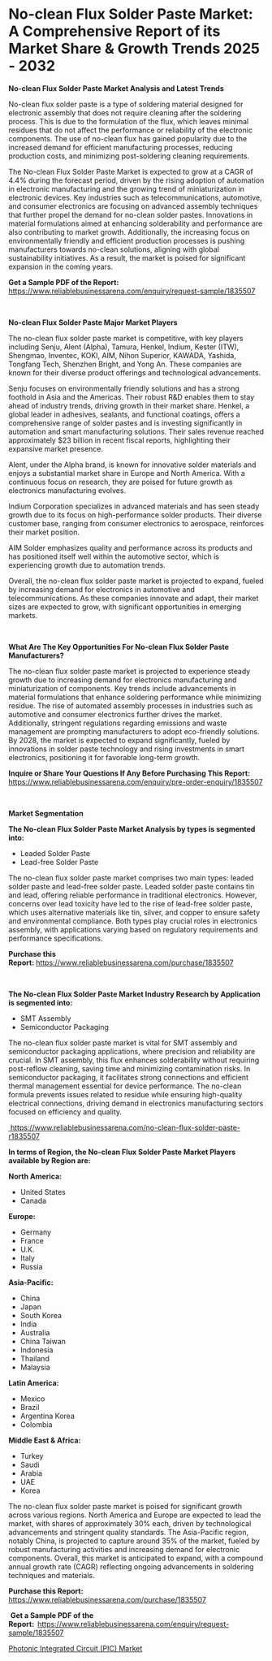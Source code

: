 <p><h1>No-clean Flux Solder Paste Market: A Comprehensive Report of its Market Share & Growth Trends 2025 - 2032</h1></p><p><strong>No-clean Flux Solder Paste Market Analysis and Latest Trends</strong></p>
<p><p>No-clean flux solder paste is a type of soldering material designed for electronic assembly that does not require cleaning after the soldering process. This is due to the formulation of the flux, which leaves minimal residues that do not affect the performance or reliability of the electronic components. The use of no-clean flux has gained popularity due to the increased demand for efficient manufacturing processes, reducing production costs, and minimizing post-soldering cleaning requirements.</p><p>The No-clean Flux Solder Paste Market is expected to grow at a CAGR of 4.4% during the forecast period, driven by the rising adoption of automation in electronic manufacturing and the growing trend of miniaturization in electronic devices. Key industries such as telecommunications, automotive, and consumer electronics are focusing on advanced assembly techniques that further propel the demand for no-clean solder pastes. Innovations in material formulations aimed at enhancing solderability and performance are also contributing to market growth. Additionally, the increasing focus on environmentally friendly and efficient production processes is pushing manufacturers towards no-clean solutions, aligning with global sustainability initiatives. As a result, the market is poised for significant expansion in the coming years.</p></p>
<p><strong>Get a Sample PDF of the Report:&nbsp;</strong> <a href="https://www.reliablebusinessarena.com/enquiry/request-sample/1835507?utm_campaign=2517&utm_medium=2&utm_source=Github&utm_content=ia&utm_term=26032025&utm_id=no-clean-flux-solder-paste">https://www.reliablebusinessarena.com/enquiry/request-sample/1835507</a></p>
<p>&nbsp;</p>
<p><strong>No-clean Flux Solder Paste Major Market Players</strong></p>
<p><p>The no-clean flux solder paste market is competitive, with key players including Senju, Alent (Alpha), Tamura, Henkel, Indium, Kester (ITW), Shengmao, Inventec, KOKI, AIM, Nihon Superior, KAWADA, Yashida, Tongfang Tech, Shenzhen Bright, and Yong An. These companies are known for their diverse product offerings and technological advancements.</p><p>Senju focuses on environmentally friendly solutions and has a strong foothold in Asia and the Americas. Their robust R&D enables them to stay ahead of industry trends, driving growth in their market share. Henkel, a global leader in adhesives, sealants, and functional coatings, offers a comprehensive range of solder pastes and is investing significantly in automation and smart manufacturing solutions. Their sales revenue reached approximately $23 billion in recent fiscal reports, highlighting their expansive market presence.</p><p>Alent, under the Alpha brand, is known for innovative solder materials and enjoys a substantial market share in Europe and North America. With a continuous focus on research, they are poised for future growth as electronics manufacturing evolves.</p><p>Indium Corporation specializes in advanced materials and has seen steady growth due to its focus on high-performance solder products. Their diverse customer base, ranging from consumer electronics to aerospace, reinforces their market position.</p><p>AIM Solder emphasizes quality and performance across its products and has positioned itself well within the automotive sector, which is experiencing growth due to automation trends.</p><p>Overall, the no-clean flux solder paste market is projected to expand, fueled by increasing demand for electronics in automotive and telecommunications. As these companies innovate and adapt, their market sizes are expected to grow, with significant opportunities in emerging markets.</p></p>
<p>&nbsp;</p>
<p><strong>What Are The Key Opportunities For No-clean Flux Solder Paste Manufacturers?</strong></p>
<p><p>The no-clean flux solder paste market is projected to experience steady growth due to increasing demand for electronics manufacturing and miniaturization of components. Key trends include advancements in material formulations that enhance soldering performance while minimizing residue. The rise of automated assembly processes in industries such as automotive and consumer electronics further drives the market. Additionally, stringent regulations regarding emissions and waste management are prompting manufacturers to adopt eco-friendly solutions. By 2028, the market is expected to expand significantly, fueled by innovations in solder paste technology and rising investments in smart electronics, positioning it for favorable long-term growth.</p></p>
<p><strong>Inquire or Share Your Questions If Any Before Purchasing This Report:</strong> <a href="https://www.reliablebusinessarena.com/enquiry/pre-order-enquiry/1835507?utm_campaign=2517&utm_medium=2&utm_source=Github&utm_content=ia&utm_term=26032025&utm_id=no-clean-flux-solder-paste">https://www.reliablebusinessarena.com/enquiry/pre-order-enquiry/1835507</a></p>
<p>&nbsp;</p>
<p><strong>Market Segmentation</strong></p>
<p><strong>The No-clean Flux Solder Paste Market Analysis by types is segmented into:</strong></p>
<p><ul><li>Leaded Solder Paste</li><li>Lead-free Solder Paste</li></ul></p>
<p><p>The no-clean flux solder paste market comprises two main types: leaded solder paste and lead-free solder paste. Leaded solder paste contains tin and lead, offering reliable performance in traditional electronics. However, concerns over lead toxicity have led to the rise of lead-free solder paste, which uses alternative materials like tin, silver, and copper to ensure safety and environmental compliance. Both types play crucial roles in electronics assembly, with applications varying based on regulatory requirements and performance specifications.</p></p>
<p><strong>Purchase this Report:&nbsp;</strong><a href="https://www.reliablebusinessarena.com/purchase/1835507?utm_campaign=2517&utm_medium=2&utm_source=Github&utm_content=ia&utm_term=26032025&utm_id=no-clean-flux-solder-paste">https://www.reliablebusinessarena.com/purchase/1835507</a></p>
<p>&nbsp;</p>
<p><strong>The No-clean Flux Solder Paste Market Industry Research by Application is segmented into:</strong></p>
<p><ul><li>SMT Assembly</li><li>Semiconductor Packaging</li></ul></p>
<p><p>The no-clean flux solder paste market is vital for SMT assembly and semiconductor packaging applications, where precision and reliability are crucial. In SMT assembly, this flux enhances solderability without requiring post-reflow cleaning, saving time and minimizing contamination risks. In semiconductor packaging, it facilitates strong connections and efficient thermal management essential for device performance. The no-clean formula prevents issues related to residue while ensuring high-quality electrical connections, driving demand in electronics manufacturing sectors focused on efficiency and quality.</p></p>
<p><a href="https://www.reliablebusinessarena.com/no-clean-flux-solder-paste-r1835507?utm_campaign=2517&utm_medium=2&utm_source=Github&utm_content=ia&utm_term=26032025&utm_id=no-clean-flux-solder-paste">&nbsp;https://www.reliablebusinessarena.com/no-clean-flux-solder-paste-r1835507</a></p>
<p><strong>In terms of Region, the No-clean Flux Solder Paste Market Players available by Region are:</strong></p>
<p>
    <p> <strong> North America: </strong>
        <ul>
            <li>United States</li>
            <li>Canada</li>
        </ul>
        </p> 
    <p> <strong> Europe: </strong>
        <ul>
            <li>Germany</li>
            <li>France</li>
            <li>U.K.</li>
            <li>Italy</li>
            <li>Russia</li>
        </ul>
        </p> 
    <p> <strong> Asia-Pacific: </strong>
        <ul>
            <li>China</li>
            <li>Japan</li>
            <li>South Korea</li>
            <li>India</li>
            <li>Australia</li>
            <li>China Taiwan</li>
            <li>Indonesia</li>
            <li>Thailand</li>
            <li>Malaysia</li>
        </ul>
        </p> 
    <p> <strong> Latin America: </strong>
        <ul>
            <li>Mexico</li>
            <li>Brazil</li>
            <li>Argentina Korea</li>
            <li>Colombia</li>
        </ul>
        </p> 
    <p> <strong> Middle East & Africa: </strong>
        <ul>
            <li>Turkey</li>
            <li>Saudi</li>
            <li>Arabia</li>
            <li>UAE</li>
            <li>Korea</li>
        </ul>
    </p>
    </p>
<p><p>The no-clean flux solder paste market is poised for significant growth across various regions. North America and Europe are expected to lead the market, with shares of approximately 30% each, driven by technological advancements and stringent quality standards. The Asia-Pacific region, notably China, is projected to capture around 35% of the market, fueled by robust manufacturing activities and increasing demand for electronic components. Overall, this market is anticipated to expand, with a compound annual growth rate (CAGR) reflecting ongoing advancements in soldering techniques and materials.</p></p>
<p><strong>Purchase this Report: </strong><a href="https://www.reliablebusinessarena.com/purchase/1835507?utm_campaign=2517&utm_medium=2&utm_source=Github&utm_content=ia&utm_term=26032025&utm_id=no-clean-flux-solder-paste">https://www.reliablebusinessarena.com/purchase/1835507</a></p>
<p>&nbsp;<strong>Get a Sample PDF of the Report:&nbsp;&nbsp;</strong><a href="https://www.reliablebusinessarena.com/enquiry/request-sample/1835507?utm_campaign=2517&utm_medium=2&utm_source=Github&utm_content=ia&utm_term=26032025&utm_id=no-clean-flux-solder-paste">https://www.reliablebusinessarena.com/enquiry/request-sample/1835507</a></p>
<p><strong></strong></p>
<p><p><a href="https://github.com/lolahberkik5/Market-Research-Report-List-1/blob/main/photonic-integrated-circuit-pic-market.md?utm_campaign=2517&utm_medium=2&utm_source=Github&utm_content=ia&utm_term=26032025&utm_id=no-clean-flux-solder-paste">Photonic Integrated Circuit (PIC) Market</a></p></p>